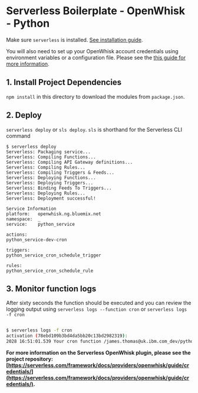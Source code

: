<!--
title: 'OpenWhisk Serverless Scheduled Cron job example in Python'
description: 'This example demonstrates scheduleding a cron job.'
layout: Doc
framework: v1
platform: OpenWhisk
language: Python
authorLink: 'https://github.com/jthomas'
authorName: 'James Thomas'
authorAvatar: 'https://avatars2.githubusercontent.com/u/2322?v=4&s=140'
-->
# Serverless Boilerplate - OpenWhisk - Python

Make sure `serverless` is installed. [See installation guide](https://serverless.com/framework/docs/providers/openwhisk/guide/installation/).

You will also need to set up your OpenWhisk account credentials using environment variables or a configuration file. Please see the [this guide for more information](https://serverless.com/framework/docs/providers/openwhisk/guide/credentials/).

## 1. Install Project Dependencies
`npm install` in this directory to download the modules from `package.json`.

## 2. Deploy
`serverless deploy` or `sls deploy`. `sls` is shorthand for the Serverless CLI command

```
$ serverless deploy
Serverless: Packaging service...
Serverless: Compiling Functions...
Serverless: Compiling API Gateway definitions...
Serverless: Compiling Rules...
Serverless: Compiling Triggers & Feeds...
Serverless: Deploying Functions...
Serverless: Deploying Triggers...
Serverless: Binding Feeds To Triggers...
Serverless: Deploying Rules...
Serverless: Deployment successful!

Service Information
platform:	openwhisk.ng.bluemix.net
namespace:	_
service:	python_service

actions:
python_service-dev-cron

triggers:
python_service_cron_schedule_trigger

rules:
python_service_cron_schedule_rule
```

## 3. Monitor function logs

After sixty seconds the function should be executed and you can review the
logging output using `serverless logs --function cron` or `serverless logs -f cron`

```bash

$ serverless logs -f cron
activation (78ebd109b3bd4da5bb20c13bd2982319):
2028 16:51:01.539 Your cron function /james.thomas@uk.ibm.com_dev/python_service-dev-cron ran at 15:51:01.538616
```

**For more information on the Serverless OpenWhisk plugin, please see the project repository: [https://serverless.com/framework/docs/providers/openwhisk/guide/credentials/](https://serverless.com/framework/docs/providers/openwhisk/guide/credentials/).**
